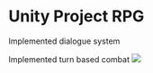 # Unity Project RPG
 
Implemented dialogue system

Implemented turn based combat
![](https://github.com/AKN-RPG-Final/AKN.gif)
